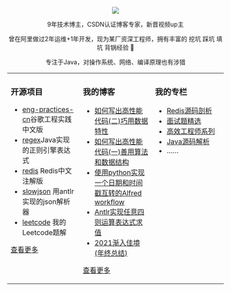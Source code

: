   
<p align="center">
  <img src="https://github-readme-stats.vercel.app/api?username=xindoo&show_icons=true&theme=graywhite"/>
</p>

<p align="center"> 9年技术博主，CSDN认证博客专家，新晋视频up主 </p>  
<p align="center"> 曾在阿里做过2年运维+1年开发，现为某厂资深工程师，拥有丰富的 挖坑 踩坑 填坑 背锅经验 🐶   </p>  
<p align="center"> 专注于Java，对操作系统、网络、编译原理也有涉猎</p>  


<table align="center"><tr>
<td valign="top" width="33%">

### 开源项目  
- [eng-practices-cn](https://github.com/xindoo/eng-practices-cn)谷歌工程实践中文版	
- [regex](https://github.com/xindoo/regex)Java实现的正则引擎表达式	
- [redis](https://github.com/xindoo/redis) Redis中文注解版  
- [slowjson](https://github.com/xindoo/slowjson) 用antlr实现的json解析器  
- [leetcode](https://github.com/xindoo/leetcode) 我的Leetcode题解   
   
[查看更多](https://github.com/xindoo/)	 

	
</td>
<td valign="top" width="33%">

### 我的博客
- [如何写出高性能代码(二)巧用数据特性](https://blog.csdn.net/xindoo/article/details/123941141)
- [如何写出高性能代码(一)善用算法和数据结构](https://blog.csdn.net/xindoo/article/details/123783654)
- [使用python实现一个日期和时间戳互转的Alfred workflow](https://blog.csdn.net/xindoo/article/details/122736786)
- [Antlr实现任意四则运算表达式求值](https://blog.csdn.net/xindoo/article/details/122396929)
- [2021渐入佳境(年终总结)](https://blog.csdn.net/xindoo/article/details/122266455)

[查看更多](https://xindoo.blog.csdn.net/)

</td>
<td valign="top" width="33%">

### 我的专栏  
- [Redis源码剖析](https://blog.csdn.net/xindoo/category_10068113.html)  
- [面试题精选](https://blog.csdn.net/xindoo/category_9991116.html)  
- [高效工程师系列](https://blog.csdn.net/xindoo/category_9287916.html)  
- [Java源码解析](https://blog.csdn.net/xindoo/category_9287770.html?spm=1001.2014.3001.5482)    
- ……

	
</td>
</tr></table>

